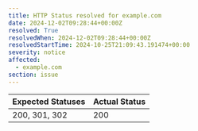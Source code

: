 ```yaml
---
title: HTTP Status resolved for example.com
date: 2024-12-02T09:28:44+00:00Z
resolved: True
resolvedWhen: 2024-12-02T09:28:44+00:00Z
resolvedStartTime: 2024-10-25T21:09:43.191474+00:00
severity: notice
affected:
  - example.com
section: issue
---
```


| Expected Statuses | Actual Status  |
|-------------------|----------------|
| 200, 301, 302 | 200 |
